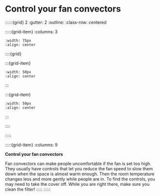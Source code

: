 # Control your fan convectors
 
::::::{grid} 2
:gutter: 2
:outline: 
:class-row: centered

:::::{grid-item}
:columns: 3
```{image} /images/step-icons/step_2.svg
:width: 75px
:align: center
```


::::{grid}

:::{grid-item}

```{image} /images/carbon-icons/carbon_1.svg
:width: 50px
:align: center
```
:::

:::{grid-item}
```{image} /images/cost-icons/cost_1.svg
:width: 50px
:align: center
```
:::

::::

:::::

:::::{grid-item}
:columns: 9

**Control your fan convectors**

Fan convectors can make people uncomfortable if the fan is set too high.  They usually have controls that let you reduce the fan speed to slow them down when the space is almost warm enough.  Then the room temperature changes less and more gently while people are in.  To find the controls, you may need to take the cover off.  While you are right there, make sure you clean the filter! 
:::::
::::::